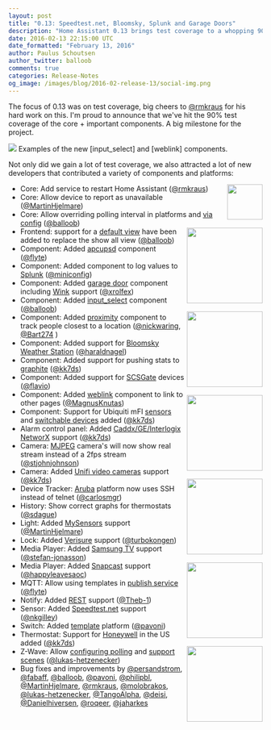 ```yaml
---
layout: post
title: "0.13: Speedtest.net, Bloomsky, Splunk and Garage Doors"
description: "Home Assistant 0.13 brings test coverage to a whopping 90% and adds a whole bunch of new components."
date: 2016-02-13 22:15:00 UTC
date_formatted: "February 13, 2016"
author: Paulus Schoutsen
author_twitter: balloob
comments: true
categories: Release-Notes
og_image: /images/blog/2016-02-release-13/social-img.png
---
```


The focus of 0.13 was on test coverage, big cheers to [@rmkraus] for his hard work on this. I'm proud to announce that we've hit the 90% test coverage of the core + important components. A big milestone for the project.

<p class='img'>
  <img src='/images/blog/2016-02-release-13/input_select__input_boolean__weblink.png'>
  Examples of the new [input_select] and [weblink] components.
</p>

Not only did we gain a lot of test coverage, we also attracted a lot of new developers that contributed a variety of components and platforms:

<img src='/images/supported_brands/speedtest.png' style='clear: right; margin-left: 5px; border:none; box-shadow: none; float: right; margin-bottom: 16px;' width='70' /><img src='/images/supported_brands/apcupsd.png' style='clear: right; margin-left: 5px; border:none; box-shadow: none; float: right; margin-bottom: 16px;' width='150' /><img src='/images/supported_brands/splunk.png' style='clear: right; margin-left: 5px; border:none; box-shadow: none; float: right; margin-bottom: 16px;' width='150' /><img src='/images/supported_brands/bloomsky.png' style='clear: right; margin-left: 5px; border:none; box-shadow: none; float: right; margin-bottom: 16px;' width='150' /><img src='/images/supported_brands/ubiquiti.png' style='clear: right; margin-left: 5px; border:none; box-shadow: none; float: right; margin-bottom: 16px;' width='150' /><img src='/images/supported_brands/networx.png' style='clear: right; margin-left: 5px; border:none; box-shadow: none; float: right; margin-bottom: 16px;' width='150' /><img src='/images/supported_brands/samsung.png' style='clear: right; margin-left: 5px; border:none; box-shadow: none; float: right; margin-bottom: 16px;' width='150' />

 - Core: Add service to restart Home Assistant ([@rmkraus])
 - Core: Allow device to report as unavailable ([@MartinHjelmare])
 - Core: Allow overriding polling interval in platforms and [via config][polling-config] ([@balloob])
 - Frontend: support for a [default view] have been added to replace the show all view ([@balloob])
 - Component: Added [apcupsd] component ([@flyte])
 - Component: Added component to log values to [Splunk] ([@miniconfig])
 - Component: Added [garage door] component including [Wink] support ([@xrolfex])
 - Component: Added [input_select] component ([@balloob])
 - Component: Added [proximity] component to track people closest to a location ([@nickwaring], [@Bart274] )
 - Component: Added support for [Bloomsky Weather Station] ([@haraldnagel])
 - Component: Added support for pushing stats to [graphite] ([@kk7ds])
 - Component: Added support for [SCSGate] devices ([@flavio])
 - Component: Added [weblink] component to link to other pages ([@MagnusKnutas])
 - Component: Support for Ubiquiti mFI [sensors][mfi.sensor] and [switchable devices][mfi.switch] added ([@kk7ds])
 - Alarm control panel: Added [Caddx/GE/Interlogix NetworX][nx584] support ([@kk7ds])
 - Camera: [MJPEG] camera's will now show real stream instead of a 2fps stream ([@stjohnjohnson])
 - Camera: Added [Unifi video cameras][unifi] support ([@kk7ds])
 - Device Tracker: [Aruba] platform now uses SSH instead of telnet ([@carlosmgr])
 - History: Show correct graphs for thermostats ([@sdague])
 - Light: Added [MySensors] support ([@MartinHjelmare])
 - Lock: Added [Verisure] support ([@turbokongen])
 - Media Player: Added [Samsung TV] support ([@stefan-jonasson])
 - Media Player: Added [Snapcast] support ([@happyleavesaoc])
 - MQTT: Allow using templates in [publish service][mqtt-publish] ([@flyte])
 - Notify: Added [REST] support ([@Theb-1])
 - Sensor: Added [Speedtest.net] support ([@nkgilley])
 - Switch: Added [template] platform ([@pavoni])
 - Thermostat: Support for [Honeywell] in the US added ([@kk7ds])
 - Z-Wave: Allow [configuring polling][zwave-polling] and [support scenes][zwave-scene] ([@lukas-hetzenecker])
 - Bug fixes and improvements by [@persandstrom], [@fabaff], [@balloob], [@pavoni], [@philipbl], [@MartinHjelmare], [@rmkraus], [@molobrakos], [@lukas-hetzenecker], [@TangoAlpha], [@deisi], [@Danielhiversen], [@roqeer], [@jaharkes]

[@rmkraus]: https://github.com/rmkraus/
[@MartinHjelmare]: https://github.com/MartinHjelmare/
[@balloob]: https://github.com/balloob/
[@flyte]: https://github.com/flyte/
[@miniconfig]: https://github.com/miniconfig/
[@xrolfex]: https://github.com/xrolfex/
[@nickwaring]: https://github.com/nickwaring/
[@Bart274]: https://github.com/Bart274/
[@haraldnagel]: https://github.com/haraldnagel/
[@kk7ds]: https://github.com/kk7ds/
[@flavio]: https://github.com/flavio/
[@MagnusKnutas]: https://github.com/MagnusKnutas/
[@stjohnjohnson]: https://github.com/stjohnjohnson/
[@carlosmgr]: https://github.com/carlosmgr/
[@sdague]: https://github.com/sdague/
[@turbokongen]: https://github.com/turbokongen/
[@stefan-jonasson]: https://github.com/stefan-jonasson/
[@happyleavesaoc]: https://github.com/happyleavesaoc/
[@Theb-1]: https://github.com/Theb-1/
[@nkgilley]: https://github.com/nkgilley/
[@pavoni]: https://github.com/pavoni/
[@lukas-hetzenecker]: https://github.com/lukas-hetzenecker/
[@persandstrom]: https://github.com/persandstrom/
[@fabaff]: https://github.com/fabaff/
[@philipbl]: https://github.com/philipbl/
[@molobrakos]: https://github.com/molobrakos/
[@TangoAlpha]: https://github.com/TangoAlpha/
[@deisi]: https://github.com/deisi/
[@Danielhiversen]: https://github.com/Danielhiversen/
[@roqeer]: https://github.com/roqeer/
[@jaharkes]: https://github.com/jaharkes/
[polling-config]: /cookbook/customize_polling_interval/
[default view]: /components/group/
[apcupsd]: /components/apcupsd/
[Splunk]: /components/splunk/
[garage door]: /components/cover/
[Wink]: /components/wink/#cover
[input_select]: /components/input_select/
[proximity]: /components/proximity/
[Bloomsky Weather Station]: /components/bloomsky/
[graphite]: /components/graphite/
[SCSGate]: /components/scsgate/
[weblink]: /components/weblink/
[mfi.switch]: /components/switch.mfi/
[mfi.sensor]: /components/sensor.mfi/
[nx584]: /components/alarm_control_panel.nx584/
[MJPEG]: /components/camera.mjpeg/
[unifi]: /components/camera.uvc/
[Aruba]: /components/device_tracker.aruba/
[History]: /components/history/
[MySensors]: /components/light.mysensors/
[Verisure]: /components/lock.verisure/
[Speedtest.net]: /components/sensor.speedtest/
[Samsung TV]: /components/media_player.samsungtv/
[Snapcast]: /components/media_player.snapcast/
[mqtt-publish]: /components/mqtt/#publish-service
[REST]: /components/notify.rest/
[template]: /components/switch.template/
[Honeywell]: /components/honeywell/
[zwave-polling]: /components/zwave/#configuration
[zwave-scene]: /components/zwave/#events
